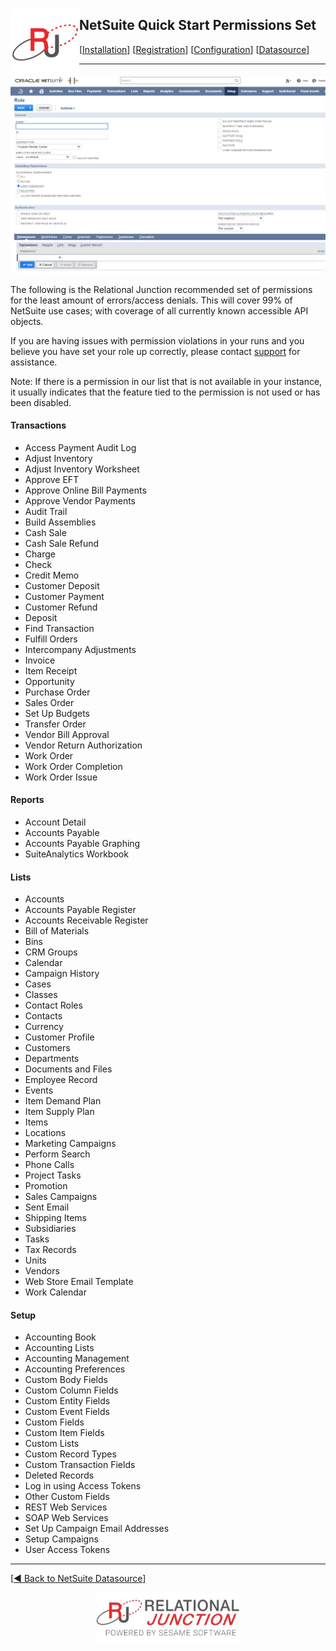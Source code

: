 <a href="http://www.sesamesoftware.com"><img align=left src="../../images/RJOrbit110x110.png"></img></a>

[comment]: # (Change Heading to reflect Datasource)

##  NetSuite Quick Start Permissions Set

[comment]: # (Leave Nav BAR untouched)

[[Installation](../guides/installguide.md)] [[Registration](../guides/RegistrationGuide.md)] [[Configuration](../guides/configurationGuide.md)] [[Datasource](../guides/DatasourceGuide.md)]

---

[comment]: # (Leave Or Alter Required info as needed)

![NetSuite Role Creation](../../images/netsuitepermissions.png)

The following is the Relational Junction recommended set of permissions for the least amount of errors/access denials. This will cover 99% of NetSuite use cases; with coverage of all currently known accessible API objects.

If you are having issues with permission violations in your runs and you believe you have set your role up correctly, please contact [support](support@sesamesoftware.com) for assistance.

Note: If there is a permission in our list that is not available in your instance, it usually indicates that the feature tied to the permission is not used or has been disabled. 

#### Transactions

* Access Payment Audit Log
* Adjust Inventory	
* Adjust Inventory Worksheet	
* Approve EFT	
* Approve Online Bill Payments	
* Approve Vendor Payments	
* Audit Trail	
* Build Assemblies	
* Cash Sale	
* Cash Sale Refund	
* Charge	
* Check	
* Credit Memo	
* Customer Deposit	
* Customer Payment	
* Customer Refund	
* Deposit	
* Find Transaction	
* Fulfill Orders	
* Intercompany Adjustments	
* Invoice	
* Item Receipt	
* Opportunity	
* Purchase Order	
* Sales Order	
* Set Up Budgets	
* Transfer Order	
* Vendor Bill Approval	
* Vendor Return Authorization	
* Work Order	
* Work Order Completion	
* Work Order Issue

#### Reports

* Account Detail	
* Accounts Payable	
* Accounts Payable Graphing	
* SuiteAnalytics Workbook

#### Lists

* Accounts	
* Accounts Payable Register	
* Accounts Receivable Register	
* Bill of Materials	
* Bins	
* CRM Groups	
* Calendar	
* Campaign History	
* Cases	
* Classes	
* Contact Roles	
* Contacts	
* Currency	
* Customer Profile	
* Customers	
* Departments	
* Documents and Files	
* Employee Record	
* Events	
* Item Demand Plan	
* Item Supply Plan	
* Items	
* Locations	
* Marketing Campaigns	
* Perform Search	
* Phone Calls	
* Project Tasks	
* Promotion	
* Sales Campaigns	
* Sent Email	
* Shipping Items	
* Subsidiaries	
* Tasks	
* Tax Records	
* Units	
* Vendors	
* Web Store Email Template	
* Work Calendar

#### Setup

* Accounting Book	
* Accounting Lists	
* Accounting Management	
* Accounting Preferences	
* Custom Body Fields	
* Custom Column Fields	
* Custom Entity Fields	
* Custom Event Fields	
* Custom Fields	
* Custom Item Fields	
* Custom Lists	
* Custom Record Types	
* Custom Transaction Fields	
* Deleted Records	
* Log in using Access Tokens	
* Other Custom Fields	
* REST Web Services	
* SOAP Web Services	
* Set Up Campaign Email Addresses	
* Setup Campaigns	
* User Access Tokens

---

[[&#9664; Back to NetSuite Datasource](../netsuite.md)]

<p align="center" >  <a href="http://www.sesamesoftware.com"><img align=center src="../../images/poweredBy.png" height="80px"></img></a> </p>
